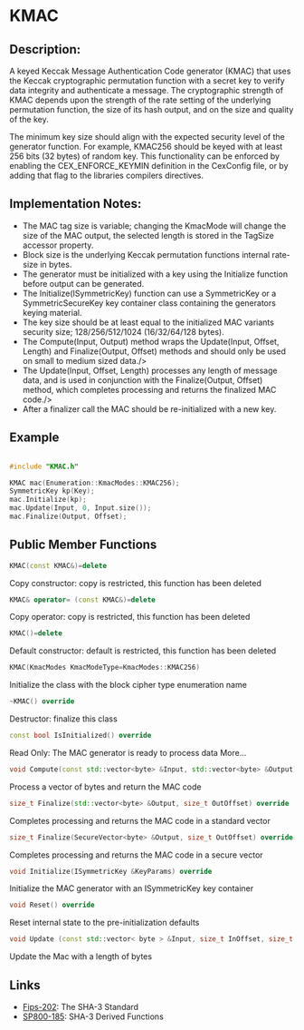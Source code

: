 # KMAC

## Description:
A keyed Keccak Message Authentication Code generator (KMAC) that uses the Keccak cryptographic permutation function with a secret key to verify data integrity and authenticate a message. 
The cryptographic strength of KMAC depends upon the strength of the rate setting of the underlying permutation function, the size of its hash output, and on the size and quality of the key. 

The minimum key size should align with the expected security level of the generator function. 
For example, KMAC256 should be keyed with at least 256 bits (32 bytes) of random key. 
This functionality can be enforced by enabling the CEX_ENFORCE_KEYMIN definition in the CexConfig file, or by adding that flag to the libraries compilers directives.

## Implementation Notes: 
* The MAC tag size is variable; changing the KmacMode will change the size of the MAC output, the selected length is stored in the TagSize accessor property. 
* Block size is the underlying Keccak permutation functions internal rate-size in bytes. 
* The generator must be initialized with a key using the Initialize function before output can be generated. 
* The Initialize(ISymmetricKey) function can use a SymmetricKey or a SymmetricSecureKey key container class containing the generators keying material. 
* The key size should be at least equal to the initialized MAC variants security size; 128/256/512/1024 (16/32/64/128 bytes). 
* The Compute(Input, Output) method wraps the Update(Input, Offset, Length) and Finalize(Output, Offset) methods and should only be used on small to medium sized data./> 
* The Update(Input, Offset, Length) processes any length of message data, and is used in conjunction with the Finalize(Output, Offset) method, which completes processing and returns the finalized MAC code./> 
* After a finalizer call the MAC should be re-initialized with a new key. 

## Example
```cpp

#include "KMAC.h"

KMAC mac(Enumeration::KmacModes::KMAC256);
SymmetricKey kp(Key);
mac.Initialize(kp);
mac.Update(Input, 0, Input.size());
mac.Finalize(Output, Offset);
```
       
## Public Member Functions

```cpp 
KMAC(const KMAC&)=delete 
```
Copy constructor: copy is restricted, this function has been deleted

```cpp 
KMAC& operator= (const KMAC&)=delete
```
Copy operator: copy is restricted, this function has been deleted
 
```cpp 
KMAC()=delete
```
Default constructor: default is restricted, this function has been deleted
 
```cpp 
KMAC(KmacModes KmacModeType=KmacModes::KMAC256)
```
Initialize the class with the block cipher type enumeration name

```cpp
~KMAC() override
```
Destructor: finalize this class

```cpp
const bool IsInitialized() override
```
Read Only: The MAC generator is ready to process data More...

```cpp
void Compute(const std::vector<byte> &Input, std::vector<byte> &Output) override
```
Process a vector of bytes and return the MAC code

```cpp
size_t Finalize(std::vector<byte> &Output, size_t OutOffset) override
```
Completes processing and returns the MAC code in a standard vector

```cpp
size_t Finalize(SecureVector<byte> &Output, size_t OutOffset) override
```
Completes processing and returns the MAC code in a secure vector

```cpp
void Initialize(ISymmetricKey &KeyParams) override
```
Initialize the MAC generator with an ISymmetricKey key container

```cpp
void Reset() override
```
Reset internal state to the pre-initialization defaults

```cpp
void Update (const std::vector< byte > &Input, size_t InOffset, size_t Length) override
```
Update the Mac with a length of bytes

## Links

* [Fips-202](http://nvlpubs.nist.gov/nistpubs/FIPS/NIST.FIPS.202.pdf): The SHA-3 Standard
* [SP800-185](http://nvlpubs.nist.gov/nistpubs/SpecialPublications/NIST.SP.800-185.pdf): SHA-3 Derived Functions
   
